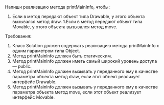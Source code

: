 
Напиши реализацию метода printMainInfo, чтобы:
1. Если в метод передают объект типа Drawable, у этого объекта вызывался метод draw.
1.Если в метод передают объект типа Movable, у этого объекта вызывался метод move.


Требования:
1.	Класс Solution должен содержать реализацию метода printMainInfo с одним параметром типа Object.
2.	Метод printMainInfo должен быть статическим.
3.	Метод printMainInfo должен иметь самый широкий уровень доступа &mdash; public.
4.	Метод printMainInfo должен вызывать у переданного ему в качестве параметра объекта метод draw, если этот объект реализует интерфейс Drawable.
5.	Метод printMainInfo должен вызывать у переданного ему в качестве параметра объекта метод move, если этот объект реализует интерфейс Movable.


